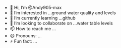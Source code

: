 - 👋 Hi, I’m @Andy905-max
- 👀 I’m interested in ...ground water quality and levels
- 🌱 I’m currently learning ...github
- 💞️ I’m looking to collaborate on ...water table levels
- 📫 How to reach me ...
- 😄 Pronouns: ...
- ⚡ Fun fact: ...

<!---
Andy905-max/Andy905-max is a ✨ special ✨ repository because its `README.md` (this file) appears on your GitHub profile.
You can click the Preview link to take a look at your changes.
--->
